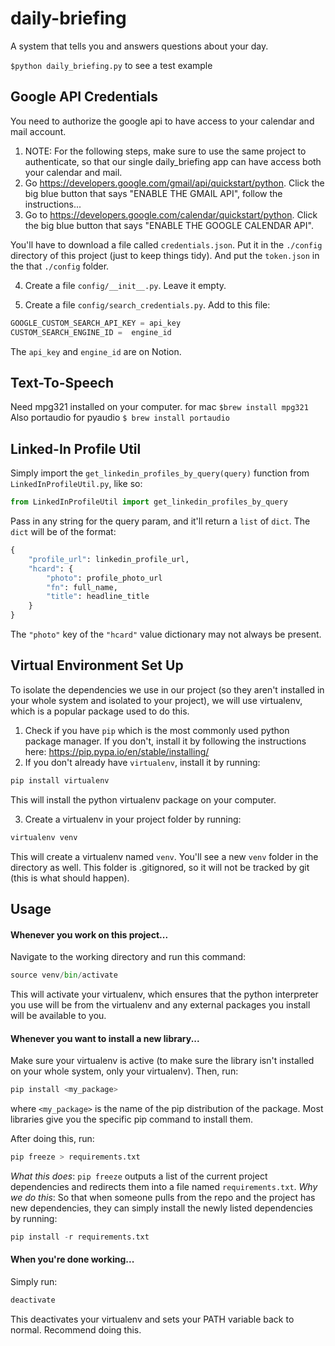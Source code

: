 # daily-briefing
A system that tells you and answers questions about your day.

`$python daily_briefing.py` to see a test example

## Google API Credentials
You need to authorize the google api to have access to your calendar and mail account.

1. NOTE: For the following steps, make sure to use the same project to authenticate, so that our single daily_briefing app can have access both your calendar and mail.
2. Go https://developers.google.com/gmail/api/quickstart/python. Click the big blue button that says "ENABLE THE GMAIL API", follow the instructions...
3. Go to https://developers.google.com/calendar/quickstart/python. Click the big blue button that says "ENABLE THE GOOGLE CALENDAR API".

You'll have to download a file called `credentials.json`. Put it in the `./config` directory of this project (just to keep things tidy). And put the `token.json` in the that `./config` folder.

4. Create a file `config/__init__.py`. Leave it empty.

5. Create a file `config/search_credentials.py`. Add to this file:
```python
GOOGLE_CUSTOM_SEARCH_API_KEY = api_key
CUSTOM_SEARCH_ENGINE_ID =  engine_id
```

The `api_key` and `engine_id` are on Notion.


## Text-To-Speech
Need mpg321 installed on your computer. for mac `$brew install mpg321`
Also portaudio for pyaudio `$ brew install portaudio`

## Linked-In Profile Util

Simply import the `get_linkedin_profiles_by_query(query)` function from `LinkedInProfileUtil.py`, like so:

```python
from LinkedInProfileUtil import get_linkedin_profiles_by_query
```

Pass in any string for the query param, and it'll return a `list` of `dict`. The `dict` will be of the format:
```python
{
    "profile_url": linkedin_profile_url,
    "hcard": {
        "photo": profile_photo_url
        "fn": full_name,
        "title": headline_title
    }
}

```

The `"photo"` key of the `"hcard"` value dictionary may not always be present.

## Virtual Environment Set Up
To isolate the dependencies we use in our project (so they aren't installed in your whole system and isolated to your project), we will use virtualenv, which is a popular package used to do this.

1. Check if you have `pip` which is the most commonly used python package manager. If you don't, install it by following the instructions here: https://pip.pypa.io/en/stable/installing/
2. If you don't already have `virtualenv`, install it by running:

```python
pip install virtualenv
```
This will install the python virtualenv package on your computer.

3. Create a virtualenv in your project folder by running:

```python
virtualenv venv
```
This will create a virtualenv named  `venv`. You'll see a new `venv` folder in the directory as well. This folder is .gitignored, so it will not be tracked by git (this is what should happen).

## Usage

#### Whenever you work on this project...
Navigate to the working directory and run this command:

```python
source venv/bin/activate
```

This will activate your virtualenv, which ensures that the python interpreter you use will be from the virtualenv and any external packages you install will be available to you.

#### Whenever you want to install a new library...

Make sure your virtualenv is active (to make sure the library isn't installed on your whole system, only your virtualenv). Then, run:

```python
pip install <my_package>
```
where `<my_package>` is the name of the pip distribution of the package. Most libraries give you the specific pip command to install them.

After doing this, run:

```python
pip freeze > requirements.txt
```
*What this does*: `pip freeze` outputs a list of the current project dependencies and redirects them into a file named `requirements.txt`.
*Why we do this*: So that when someone pulls from the repo and the project has new dependencies, they can simply install the newly listed dependencies by running:
```python
pip install -r requirements.txt
```

#### When you're done working...
Simply run:

```python
deactivate
```
This deactivates your virtualenv and sets your PATH variable back to normal. Recommend doing this.
